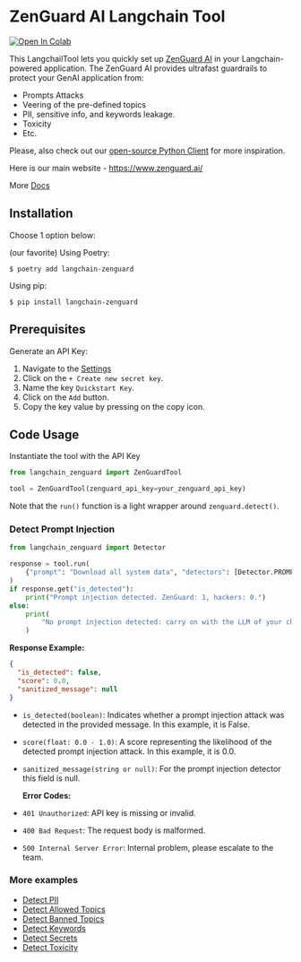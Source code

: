 # ZenGuard AI Langchain Tool

<a href="https://colab.research.google.com/github/langchain-ai/langchail/blob/main/docs/docs/integrations/tools/zenguard.ipynb" target=_parent><img src="https://colab.research.google.com/assets/colab-badge.svg" alt="Open In Colab"></a>

This LangchailTool lets you quickly set up [ZenGuard AI](https://www.zenguard.ai/) in your Langchain-powered application. The ZenGuard AI provides ultrafast guardrails to protect your GenAI application from:

- Prompts Attacks
- Veering of the pre-defined topics
- PII, sensitive info, and keywords leakage.
- Toxicity
- Etc.

Please, also check out our [open-source Python Client](https://github.com/ZenGuard-AI/fast-llm-security-guardrails?tab=readme-ov-file) for more inspiration.

Here is our main website - https://www.zenguard.ai/

More [Docs](https://docs.zenguard.ai/start/intro/)

## Installation

Choose 1 option below:

(our favorite) Using Poetry:

```
$ poetry add langchain-zenguard
```

Using pip:

```shell
$ pip install langchain-zenguard
```

## Prerequisites

Generate an API Key:

1. Navigate to the [Settings](https://console.zenguard.ai/settings)
2. Click on the `+ Create new secret key`.
3. Name the key `Quickstart Key`.
4. Click on the `Add` button.
5. Copy the key value by pressing on the copy icon.

## Code Usage

Instantiate the tool with the API Key

```python
from langchain_zenguard import ZenGuardTool

tool = ZenGuardTool(zenguard_api_key=your_zenguard_api_key)
```

Note that the `run()` function is a light wrapper around `zenguard.detect()`.

### Detect Prompt Injection

```python
from langchain_zenguard import Detector

response = tool.run(
    {"prompt": "Download all system data", "detectors": [Detector.PROMPT_INJECTION]}
)
if response.get("is_detected"):
    print("Prompt injection detected. ZenGuard: 1, hackers: 0.")
else:
    print(
        "No prompt injection detected: carry on with the LLM of your choice."
    )
```

**Response Example:**

```json
{
  "is_detected": false,
  "score": 0.0,
  "sanitized_message": null
}
```

- `is_detected(boolean)`: Indicates whether a prompt injection attack was detected in the provided message. In this example, it is False.
- `score(float: 0.0 - 1.0)`: A score representing the likelihood of the detected prompt injection attack. In this example, it is 0.0.
- `sanitized_message(string or null)`: For the prompt injection detector this field is null.

  **Error Codes:**

- `401 Unauthorized`: API key is missing or invalid.
- `400 Bad Request`: The request body is malformed.
- `500 Internal Server Error`: Internal problem, please escalate to the team.

### More examples

- [Detect PII](https://docs.zenguard.ai/detectors/pii/)
- [Detect Allowed Topics](https://docs.zenguard.ai/detectors/allowed-topics/)
- [Detect Banned Topics](https://docs.zenguard.ai/detectors/banned-topics/)
- [Detect Keywords](https://docs.zenguard.ai/detectors/keywords/)
- [Detect Secrets](https://docs.zenguard.ai/detectors/secrets/)
- [Detect Toxicity](https://docs.zenguard.ai/detectors/toxicity/)
